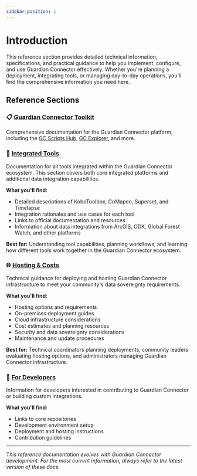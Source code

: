 ```yaml
---
sidebar_position: 1
---
```


# Introduction

This reference section provides detailed technical information, specifications, and practical guidance to help you implement, configure, and use Guardian Connector effectively. Whether you're planning a deployment, integrating tools, or managing day-to-day operations, you'll find the comprehensive information you need here.

## Reference Sections

### 📋 **[Guardian Connector Toolkit](./gc-toolkit/)**

Comprehensive documentation for the Guardian Connector platform, including the [GC Scripts Hub](./gc-toolkit/gc-scripts-hub/index.md), [GC Explorer](./gc-toolkit/gc-explorer/index.md), and more.

### 🔧 **[Integrated Tools](./integrated-tools/)**

Documentation for all tools integrated within the Guardian Connector ecosystem. This section covers both core integrated platforms and additional data integration capabilities.

**What you'll find:**
- Detailed descriptions of KoboToolbox, CoMapeo, Superset, and Timelapse
- Integration rationales and use cases for each tool
- Links to official documentation and resources
- Information about data integrations from ArcGIS, ODK, Global Forest Watch, and other platforms

**Best for:** Understanding tool capabilities, planning workflows, and learning how different tools work together in the Guardian Connector ecosystem.

### 🌐 **[Hosting & Costs](./hosting/)**

Technical guidance for deploying and hosting Guardian Connector infrastructure to meet your community's data sovereignty requirements.

**What you'll find:**
- Hosting options and requirements
- On-premises deployment guides
- Cloud infrastructure considerations
- Cost estimates and planning resources
- Security and data sovereignty considerations
- Maintenance and update procedures

**Best for:** Technical coordinators planning deployments, community leaders evaluating hosting options, and administrators managing Guardian Connector infrastructure.

### 🔧 **[For Developers](./for-developers/)**

Information for developers interested in contributing to Guardian Connector or building custom integrations.

**What you'll find:**
- Links to core repositories
- Development environment setup
- Deployment and hosting instructions
- Contribution guidelines

---

*This reference documentation evolves with Guardian Connector development. For the most current information, always refer to the latest version of these docs.*
